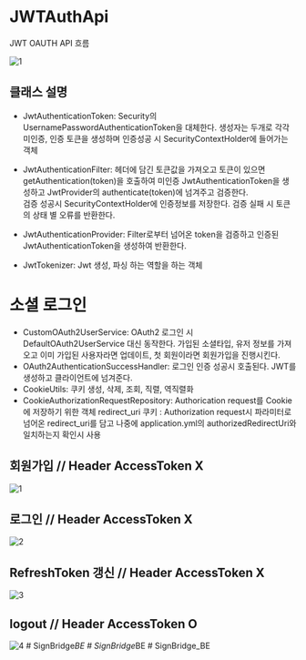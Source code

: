 # JWTAuthApi
JWT OAUTH API 흐름

![1](https://github.com/min-woo-Song/JWTAuthApi/assets/77622672/bf5ac860-3c14-4502-ab72-06826ee8c7a7)

## 클래스 설명
 - JwtAuthenticationToken: Security의 UsernamePasswordAuthenticationToken을 대체한다. 생성자는 두개로 각각 미인증, 인증 토큰을 생성하며 인증성공 시 SecurityContextHolder에 들어가는 객체

 - JwtAuthenticationFilter: 헤더에 담긴 토큰값을 가져오고 토큰이 있으면 getAuthentication(token)을 호출하여 미인증 JwtAuthenticationToken을 생성하고 JwtProvider의 authenticate(token)에 넘겨주고 검증한다.<br> 검증 성공시 SecurityContextHolder에 인증정보를 저장한다. 검증 실패 시 토큰의 상태 별 오류를 반환한다.<br>
                            
 - JwtAuthenticationProvider: Filter로부터 넘어온 token을 검증하고 인증된 JwtAuthenticationToken을 생성하여 반환한다.<br>

 - JwtTokenizer: Jwt 생성, 파싱 하는 역할을 하는 객체

# 소셜 로그인
 - CustomOAuth2UserService: OAuth2 로그인 시 DefaultOAuth2UserService 대신 동작한다. 가입된 소셜타입, 유저 정보를 가져오고 이미 가입된 사용자라면 업데이트, 첫 회원이라면 회원가입을 진행시킨다. <br>
 - OAuth2AuthenticationSuccessHandler: 로그인 인증 성공시 호출된다. JWT를 생성하고 클라이언트에 넘겨준다. <br>
 - CookieUtils: 쿠키 생성, 삭제, 조회, 직렬, 역직렬화
 - CookieAuthorizationRequestRepository: Authorication request를 Cookie에 저장하기 위한 객체
   redirect_uri 쿠키 : Authorization request시 파라미터로 넘어온 redirect_uri를 담고 나중에 application.yml의 authorizedRedirectUri와 일치하는지 확인시 사용
                            


## 회원가입 // Header AccessToken X
![1](https://github.com/min-woo-Song/JWTAuthApi/assets/77622672/df88b503-d43a-428e-84dc-882aefb43a1e)

## 로그인 // Header AccessToken X
![2](https://github.com/min-woo-Song/JWTAuthApi/assets/77622672/5674208e-0b5f-44ce-a8bf-419020e3d008)

## RefreshToken 갱신 // Header AccessToken X
![3](https://github.com/min-woo-Song/JWTAuthApi/assets/77622672/ff39c1d9-d688-4124-b43a-0832c40506da)

## logout // Header AccessToken O
![4](https://github.com/min-woo-Song/JWTAuthApi/assets/77622672/c8c18f6d-ea57-4e19-99cb-3ab254951e66)
#   S i g n B r i d g e _ B E  
 #   S i g n B r i d g e _ B E  
 #   S i g n B r i d g e _ B E  
 